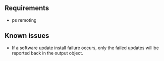 ## Requirements

- ps remoting

## Known issues

- If a software update install failure occurs, only the failed updates will be reported back in the output object.
